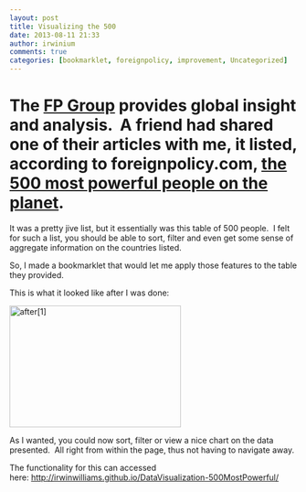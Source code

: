 ```yaml
---
layout: post
title: Visualizing the 500
date: 2013-08-11 21:33
author: irwinium
comments: true
categories: [bookmarklet, foreignpolicy, improvement, Uncategorized]
---
```

<h1>The <a title="FP Group" href="http://fpgroup.foreignpolicy.com/" target="_blank">FP Group</a> provides global insight and analysis.  A friend had shared one of their articles with me, it listed, according to foreignpolicy.com, <a href="http://www.foreignpolicy.com/articles/2013/04/29/the_500_most_powerful_people_in_the_world" target="_blank">the 500 most powerful people on the planet</a>.</h1>
<div class="post-bodycopy cf">

It was a pretty jive list, but it essentially was this table of 500 people.  I felt for such a list, you should be able to sort, filter and even get some sense of aggregate information on the countries listed.

So, I made a bookmarklet that would let me apply those features to the table they provided.

This is what it looked like after I was done:

<a href="https://irwinium.files.wordpress.com/2013/08/after1.png"><img class="alignnone size-medium wp-image-39" src="https://irwinium.files.wordpress.com/2013/08/after1.png?w=300" alt="after[1]" width="300" height="213" /></a>

As I wanted, you could now sort, filter or view a nice chart on the data presented.  All right from within the page, thus not having to navigate away.

The functionality for this can accessed here: <a href="http://irwinwilliams.github.io/DataVisualization-500MostPowerful/">http://irwinwilliams.github.io/DataVisualization-500MostPowerful/</a>

</div>
